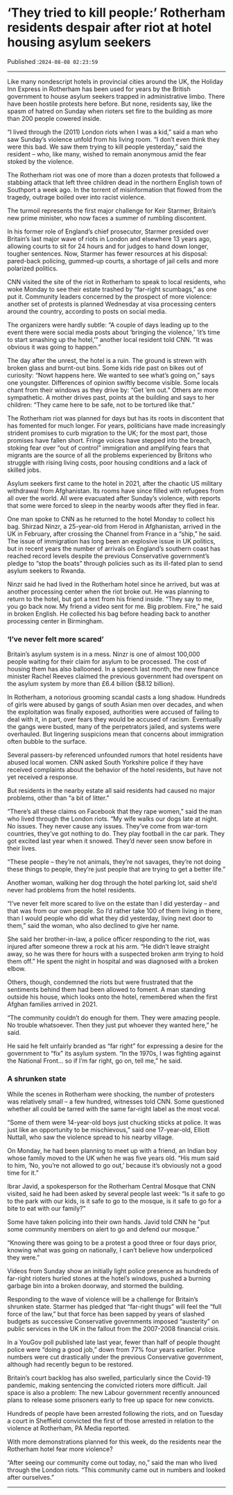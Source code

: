 # ‘They tried to kill people:’ Rotherham residents despair after riot at hotel housing asylum seekers

Published :`2024-08-08 02:23:59`

---

Like many nondescript hotels in provincial cities around the UK, the Holiday Inn Express in Rotherham has been used for years by the British government to house asylum seekers trapped in administrative limbo. There have been hostile protests here before. But none, residents say, like the spasm of hatred on Sunday when rioters set fire to the building as more than 200 people cowered inside.

“I lived through the (2011) London riots when I was a kid,” said a man who saw Sunday’s violence unfold from his living room. “I don’t even think they were this bad. We saw them trying to kill people yesterday,” said the resident – who, like many, wished to remain anonymous amid the fear stoked by the violence.

The Rotherham riot was one of more than a dozen protests that followed a stabbing attack that left three children dead in the northern English town of Southport a week ago. In the torrent of misinformation that flowed from the tragedy, outrage boiled over into racist violence.

The turmoil represents the first major challenge for Keir Starmer, Britain’s new prime minister, who now faces a summer of rumbling discontent.

In his former role of England’s chief prosecutor, Starmer presided over Britain’s last major wave of riots in London and elsewhere 13 years ago, allowing courts to sit for 24 hours and for judges to hand down longer, tougher sentences. Now, Starmer has fewer resources at his disposal: pared-back policing, gummed-up courts, a shortage of jail cells and more polarized politics.

CNN visited the site of the riot in Rotherham to speak to local residents, who woke Monday to see their estate trashed by “far-right scumbags,” as one put it. Community leaders concerned by the prospect of more violence: another set of protests is planned Wednesday at visa processing centers around the country, according to posts on social media.

The organizers were hardly subtle: “A couple of days leading up to the event there were social media posts about ‘bringing the violence,’ ‘it’s time to start smashing up the hotel,’” another local resident told CNN. “It was obvious it was going to happen.”

The day after the unrest, the hotel is a ruin. The ground is strewn with broken glass and burnt-out bins. Some kids ride past on bikes out of curiosity: “Nowt happens here. We wanted to see what’s going on,” says one youngster. Differences of opinion swiftly become visible. Some locals chant from their windows as they drive by: “Get ’em out.” Others are more sympathetic. A mother drives past, points at the building and says to her children: “They came here to be safe, not to be tortured like that.”

The Rotherham riot was planned for days but has its roots in discontent that has fomented for much longer. For years, politicians have made increasingly strident promises to curb migration to the UK; for the most part, those promises have fallen short. Fringe voices have stepped into the breach, stoking fear over “out of control” immigration and amplifying fears that migrants are the source of all the problems experienced by Britons who struggle with rising living costs, poor housing conditions and a lack of skilled jobs.

Asylum seekers first came to the hotel in 2021, after the chaotic US military withdrawal from Afghanistan. Its rooms have since filled with refugees from all over the world. All were evacuated after Sunday’s violence, with reports that some were forced to sleep in the nearby woods after they fled in fear.

One man spoke to CNN as he returned to the hotel Monday to collect his bag. Shirzad Ninzr, a 25-year-old from Herod in Afghanistan, arrived in the UK in February, after crossing the Channel from France in a “ship,” he said. The issue of immigration has long been an explosive issue in UK politics, but in recent years the number of arrivals on England’s southern coast has reached record levels despite the previous Conservative government’s pledge to “stop the boats” through policies such as its ill-fated plan to send asylum seekers to Rwanda.

Ninzr said he had lived in the Rotherham hotel since he arrived, but was at another processing center when the riot broke out. He was planning to return to the hotel, but got a text from his friend inside. “They say to me, you go back now. My friend a video sent for me. Big problem. Fire,” he said in broken English. He collected his bag before heading back to another processing center in Birmingham.

### ‘I’ve never felt more scared’

Britain’s asylum system is in a mess. Ninzr is one of almost 100,000 people waiting for their claim for asylum to be processed. The cost of housing them has also ballooned. In a speech last month, the new finance minister Rachel Reeves claimed the previous government had overspent on the asylum system by more than £6.4 billion ($8.12 billion).

In Rotherham, a notorious grooming scandal casts a long shadow. Hundreds of girls were abused by gangs of south Asian men over decades, and when the exploitation was finally exposed, authorities were accused of failing to deal with it, in part, over fears they would be accused of racism. Eventually the gangs were busted, many of the perpetrators jailed, and systems were overhauled. But lingering suspicions mean that concerns about immigration often bubble to the surface.

Several passers-by referenced unfounded rumors that hotel residents have abused local women. CNN asked South Yorkshire police if they have received complaints about the behavior of the hotel residents, but have not yet received a response.

But residents in the nearby estate all said residents had caused no major problems, other than “a bit of litter.”

“There’s all these claims on Facebook that they rape women,” said the man who lived through the London riots. “My wife walks our dogs late at night. No issues. They never cause any issues. They’ve come from war-torn countries, they’ve got nothing to do. They play football in the car park. They got excited last year when it snowed. They’d never seen snow before in their lives.

“These people – they’re not animals, they’re not savages, they’re not doing these things to people, they’re just people that are trying to get a better life.”

Another woman, walking her dog through the hotel parking lot, said she’d never had problems from the hotel residents.

“I’ve never felt more scared to live on the estate than I did yesterday – and that was from our own people. So I’d rather take 100 of them living in there, than I would people who did what they did yesterday, living next door to them,” said the woman, who also declined to give her name.

She said her brother-in-law, a police officer responding to the riot, was injured after someone threw a rock at his arm. “He didn’t leave straight away, so he was there for hours with a suspected broken arm trying to hold them off.” He spent the night in hospital and was diagnosed with a broken elbow.

Others, though, condemned the riots but were frustrated that the sentiments behind them had been allowed to foment. A man standing outside his house, which looks onto the hotel, remembered when the first Afghan families arrived in 2021.

“The community couldn’t do enough for them. They were amazing people. No trouble whatsoever. Then they just put whoever they wanted here,” he said.

He said he felt unfairly branded as “far right” for expressing a desire for the government to “fix” its asylum system. “In the 1970s, I was fighting against the National Front… so if I’m far right, go on, tell me,” he said.

### A shrunken state

While the scenes in Rotherham were shocking, the number of protesters was relatively small – a few hundred, witnesses told CNN. Some questioned whether all could be tarred with the same far-right label as the most vocal.

“Some of them were 14-year-old boys just chucking sticks at police. It was just like an opportunity to be mischievous,” said one 17-year-old, Elliott Nuttall, who saw the violence spread to his nearby village.

On Monday, he had been planning to meet up with a friend, an Indian boy whose family moved to the UK when he was five years old. “His mum said to him, ‘No, you’re not allowed to go out,’ because it’s obviously not a good time for it.”

Ibrar Javid, a spokesperson for the Rotherham Central Mosque that CNN visited, said he had been asked by several people last week: “Is it safe to go to the park with our kids, is it safe to go to the mosque, is it safe to go for a bite to eat with our family?”

Some have taken policing into their own hands. Javid told CNN he “put some community members on alert to go and defend our mosque.”

“Knowing there was going to be a protest a good three or four days prior, knowing what was going on nationally, I can’t believe how underpoliced they were.”

Videos from Sunday show an initially light police presence as hundreds of far-right rioters hurled stones at the hotel’s windows, pushed a burning garbage bin into a broken doorway, and stormed the building.

Responding to the wave of violence will be a challenge for Britain’s shrunken state. Starmer has pledged that “far-right thugs” will feel the “full force of the law,” but that force has been sapped by years of slashed budgets as successive Conservative governments imposed “austerity” on public services in the UK in the fallout from the 2007-2008 financial crisis.

In a YouGov poll published late last year, fewer than half of people thought police were “doing a good job,” down from 77% four years earlier. Police numbers were cut drastically under the previous Conservative government, although had recently begun to be restored.

Britain’s court backlog has also swelled, particularly since the Covid-19 pandemic, making sentencing the convicted rioters more difficult. Jail space is also a problem: The new Labour government recently announced plans to release some prisoners early to free up space for new convicts.

Hundreds of people have been arrested following the riots, and on Tuesday a court in Sheffield convicted the first of those arrested in relation to the violence at Rotherham, PA Media reported.

With more demonstrations planned for this week, do the residents near the Rotherham hotel fear more violence?

“After seeing our community come out today, no,” said the man who lived through the London riots. “This community came out in numbers and looked after ourselves.”

---


